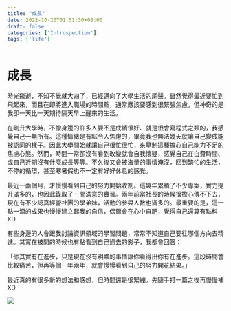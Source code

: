 ```yaml
---
title: "成長"
date: 2022-10-20T01:51:30+08:00
draft: false
categories: ['Introspection']
tags: ['life']
---
```

# 成長

時光飛逝，不知不覺就大四了，已經邁向了大學生活的尾聲。雖然覺得最近要忙到飛起來，而且在即將進入職場的時間點，通常應該要感到很緊張焦慮，但神奇的是我卻一天比一天期待隔天早上醒來的生活。

在剛升大學時，不像身邊的許多人要不是成績很好、就是很會寫程式之類的，我感覺自己一無所有。這種情緒是有點令人焦慮的，畢竟我也無法幾天就讓自己變成能被認同的樣子。因此大學開始就讓自己很忙很忙，來壓制這種擔心自己能力不足的焦慮心態。然而，時間一常卻沒有看到改變就會自我懷疑，感覺自己在白費時間、或自己近期沒有什麼成長等等。不久後又會被海量的事情淹沒，回到繁忙的生活，不停的循環，甚至寒暑假也不一定有好好休息的感覺。

最近一兩個月，才慢慢看到自己的努力開始收割。這幾年累積了不少專案，實力提升滿多的，也因此錄取了一間滿意的實習。兩年前當社長的時候很擔心傳不下去，現在有不少認真經營社團的學弟妹，活動的參與人數也滿多的。最重要的是，這一點一滴的成果也慢慢建立起我的自信，偶爾會在心中自肥，覺得自己還算有點料XD

有些身邊的人會跟我討論資訊領域的學習問題，常常不知道自己要往哪個方向去精進。其實在被問的時候也有點看到自己過去的影子，我都會回答：

「你其實有在進步，只是現在沒有明顯的事情讓你看得出你有在進步。這段時間會比較痛苦，但再等個一年兩年，就會慢慢看到自己的努力開花結果。」

最近真的有很多新的想法和感想，但時間還是很緊繃。先隨手打一篇之後再慢慢補XD

![](banner.jpg)
